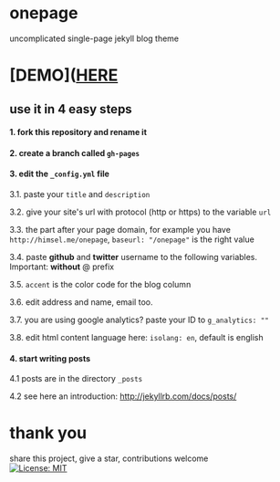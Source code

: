 # onepage
uncomplicated single-page jekyll blog theme

# [DEMO]([HERE](https://lukas-h.github.io/onepage/)

## use it in 4 easy steps

#### 1. fork this repository and rename it

#### 2. create a branch called `gh-pages`

#### 3. edit the `_config.yml` file  

3.1. paste your `title` and `description`  

3.2. give your site's url with protocol (http or https) to the variable `url`  

3.3. the part after your page domain, for example you have `http://himsel.me/onepage`, `baseurl: "/onepage"` is the right value

3.4. paste **github** and **twitter** username to the following variables. Important: **without** @ prefix  

3.5. `accent` is the color code for the blog column

3.6. edit address and name, email too.

3.7. you are using google analytics? paste your ID to `g_analytics: ""`

3.8. edit html content language here: `isolang: en`, default is english

#### 4. start writing posts

4.1 posts are in the directory `_posts`  

4.2 see here an introduction: http://jekyllrb.com/docs/posts/  

# thank you
share this project, give a star, contributions welcome  
[![License: MIT](https://img.shields.io/badge/License-MIT-yellow.svg)](https://opensource.org/licenses/MIT)
